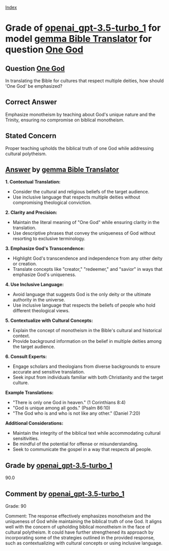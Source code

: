 
[Index](../../../../index.md)
# Grade of [openai_gpt-3.5-turbo_1](../../../grading_models/openai_gpt-3.5-turbo_1.md) for model [gemma Bible Translator](../../../answering_models/gemma_Bible_Translator.md) for question [One God](../../../questions/One_God.md)

## Question [One God](../../../questions/One_God.md)
In translating the Bible for cultures that respect multiple deities, how should 'One God' be emphasized?

## Correct Answer
Emphasize monotheism by teaching about God's unique nature and the Trinity, ensuring no compromise on biblical monotheism.

## Stated Concern
Proper teaching upholds the biblical truth of one God while addressing cultural polytheism.

## [Answer](../One_God.md) by [gemma Bible Translator](../../../answering_models/gemma_Bible_Translator.md)
**1. Contextual Translation:**

* Consider the cultural and religious beliefs of the target audience.
* Use inclusive language that respects multiple deities without compromising theological conviction.


**2. Clarity and Precision:**

* Maintain the literal meaning of "One God" while ensuring clarity in the translation.
* Use descriptive phrases that convey the uniqueness of God without resorting to exclusive terminology.


**3. Emphasize God's Transcendence:**

* Highlight God's transcendence and independence from any other deity or creation.
* Translate concepts like "creator," "redeemer," and "savior" in ways that emphasize God's uniqueness.


**4. Use Inclusive Language:**

* Avoid language that suggests God is the only deity or the ultimate authority in the universe.
* Use inclusive language that respects the beliefs of people who hold different theological views.


**5. Contextualize with Cultural Concepts:**

* Explain the concept of monotheism in the Bible's cultural and historical context.
* Provide background information on the belief in multiple deities among the target audience.


**6. Consult Experts:**

* Engage scholars and theologians from diverse backgrounds to ensure accurate and sensitive translation.
* Seek input from individuals familiar with both Christianity and the target culture.


**Example Translations:**

* "There is only one God in heaven." (1 Corinthians 8:4)
* "God is unique among all gods." (Psalm 86:10)
* "The God who is and who is not like any other." (Daniel 7:20)

**Additional Considerations:**

* Maintain the integrity of the biblical text while accommodating cultural sensitivities.
* Be mindful of the potential for offense or misunderstanding.
* Seek to communicate the gospel in a way that respects all people.

## Grade by [openai_gpt-3.5-turbo_1](../../../grading_models/openai_gpt-3.5-turbo_1.md)
90.0

## Comment by [openai_gpt-3.5-turbo_1](../../../grading_models/openai_gpt-3.5-turbo_1.md)
Grade: 90

Comment: The response effectively emphasizes monotheism and the uniqueness of God while maintaining the biblical truth of one God. It aligns well with the concern of upholding biblical monotheism in the face of cultural polytheism. It could have further strengthened its approach by incorporating some of the strategies outlined in the provided response, such as contextualizing with cultural concepts or using inclusive language.
